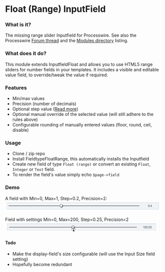 Float (Range) InputField
========================

### What is it?

The missing range slider Inputfield for Processwire.
See also the Processwire [Forum thread](https://processwire.com/talk/topic/22430-inputfieldfloatrange-a-range-slider-inputfield/?tab=comments#comment-192449) and the [Modules directory](http://modules.processwire.com/modules/inputfield-float-range/) listing.

### What does it do?

This module extends InputfieldFloat and allows you to use HTML5 range sliders for number fields in your templates.
It includes a visible and editable value field, to override/tweak the value if required.  

### Features

- Min/max values
- Precision (number of decimals)
- Optional step value ([Read more](https://www.w3schools.com/tags/att_input_step.asp))
- Optional manual override of the selected value (will still adhere to the rules above)
- Configurable rounding of manually entered values (floor, round, ceil, disable)

### Usage

- Clone / zip repo
- Install FieldtypeFloatRange, this automatically installs the Inputfield
- Create new field of type `Float (range)` or convert an existing `Float`, `Integer` or `Text` field.
- To render the field's value simply echo `$page->field`

### Demo
A field with Min=0, Max=1, Step=0.2, Precision=2:
![](https://github.com/eelke/InputfieldFloatRange/raw/master/demo/RangeSlider-demo-1.gif)


Field with settings Min=0, Max=200, Step=0.25, Precision=2
![](https://github.com/eelke/InputfieldFloatRange/raw/master/demo/RangeSlider-demo-2.gif)

#### Todo

- Make the display-field's size configurable (will use the Input Size field setting)
- Hopefully become redundant
